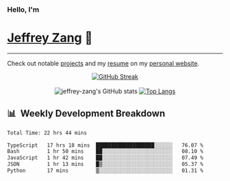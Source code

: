 
### Hello, I'm 
# [Jeffrey Zang](https://www.linkedin.com/in/jeffreyzang/) 🦀

---

Check out notable [projects](https://jeffz.dev/projects) and my [resume](https://jeffz.dev/resume) on my [personal website](https://jeffz.dev/).

<div align = 'center'>

[![GitHub Streak](https://github-readme-streak-stats.herokuapp.com/?user=jeffrey-zang&theme=tokyonight)](https://git.io/streak-stats)
<br></br>
![jeffrey-zang's GitHub stats](https://github-readme-stats.vercel.app/api?username=jeffrey-zang&show_icons=true&theme=tokyonight&hide_rank=true&hide=stars) 
[![Top Langs](https://github-readme-stats.vercel.app/api/top-langs/?username=jeffrey-zang&hide=ShaderLab,HLSL&layout=compact&theme=tokyonight)](https://github.com/anuraghazra/github-readme-stats)

</div>

## 📊 &nbsp;Weekly Development Breakdown
<!--START_SECTION:waka-->

```txt
Total Time: 22 hrs 44 mins

TypeScript   17 hrs 18 mins  ███████████████████░░░░░░   76.07 %
Bash         1 hr 50 mins    ██░░░░░░░░░░░░░░░░░░░░░░░   08.10 %
JavaScript   1 hr 42 mins    ██░░░░░░░░░░░░░░░░░░░░░░░   07.49 %
JSON         1 hr 13 mins    █▒░░░░░░░░░░░░░░░░░░░░░░░   05.37 %
Python       17 mins         ▒░░░░░░░░░░░░░░░░░░░░░░░░   01.31 %
```

<!--END_SECTION:waka-->


